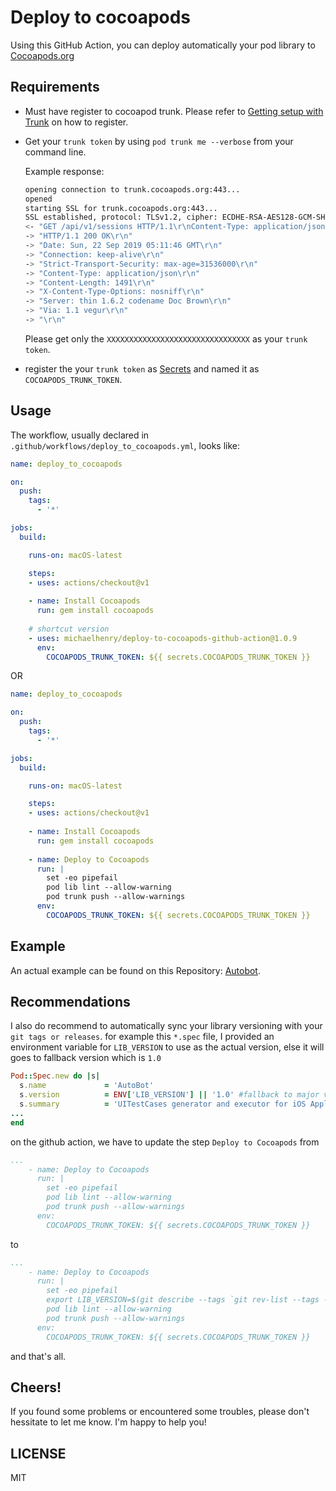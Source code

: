 # Deploy to cocoapods

Using this GitHub Action, you can deploy automatically your pod library to [Cocoapods.org](https://cocoapods.org)

## Requirements

- Must have register to cocoapod trunk. Please refer to [Getting setup with Trunk](https://guides.cocoapods.org/making/getting-setup-with-trunk.html) on how to register.
- Get your `trunk token` by using `pod trunk me --verbose` from your command line.

  Example response:

  ```bash
  opening connection to trunk.cocoapods.org:443...
  opened
  starting SSL for trunk.cocoapods.org:443...
  SSL established, protocol: TLSv1.2, cipher: ECDHE-RSA-AES128-GCM-SHA256
  <- "GET /api/v1/sessions HTTP/1.1\r\nContent-Type: application/json; charset=utf-8\r\nAccept: application/json; charset=utf-8\r\nUser-Agent: CocoaPods/1.7.4\r\nAuthorization: Token XXXXXXXXXXXXXXXXXXXXXXXXXXXXXXXX\r\nAccept-Encoding: gzip;q=1.0,deflate;q=0.6,identity;q=0.3\r\nHost: trunk.cocoapods.org\r\n\r\n"
  -> "HTTP/1.1 200 OK\r\n"
  -> "Date: Sun, 22 Sep 2019 05:11:46 GMT\r\n"
  -> "Connection: keep-alive\r\n"
  -> "Strict-Transport-Security: max-age=31536000\r\n"
  -> "Content-Type: application/json\r\n"
  -> "Content-Length: 1491\r\n"
  -> "X-Content-Type-Options: nosniff\r\n"
  -> "Server: thin 1.6.2 codename Doc Brown\r\n"
  -> "Via: 1.1 vegur\r\n"
  -> "\r\n"
  ```
  Please get only the `XXXXXXXXXXXXXXXXXXXXXXXXXXXXXXXX` as your `trunk token`.

- register the your `trunk token` as [Secrets](https://help.github.com/en/articles/virtual-environments-for-github-actions#creating-and-using-secrets-encrypted-variables) and named it as `COCOAPODS_TRUNK_TOKEN`.

## Usage

The workflow, usually declared in `.github/workflows/deploy_to_cocoapods.yml`, looks like:

```yml
name: deploy_to_cocoapods

on:
  push:
    tags:
      - '*'

jobs:
  build:

    runs-on: macOS-latest

    steps:
    - uses: actions/checkout@v1
    
    - name: Install Cocoapods
      run: gem install cocoapods
    
    # shortcut version
    - uses: michaelhenry/deploy-to-cocoapods-github-action@1.0.9
      env:
        COCOAPODS_TRUNK_TOKEN: ${{ secrets.COCOAPODS_TRUNK_TOKEN }}
```

OR


```yml
name: deploy_to_cocoapods

on:
  push:
    tags:
      - '*'

jobs:
  build:

    runs-on: macOS-latest

    steps:
    - uses: actions/checkout@v1
    
    - name: Install Cocoapods
      run: gem install cocoapods
      
    - name: Deploy to Cocoapods
      run: |
        set -eo pipefail
        pod lib lint --allow-warning
        pod trunk push --allow-warnings
      env:
        COCOAPODS_TRUNK_TOKEN: ${{ secrets.COCOAPODS_TRUNK_TOKEN }}
```

## Example

An actual example can be found on this Repository: [Autobot](https://github.com/michaelhenry/AutoBot/blob/master/.github/workflows/deploy_to_cocoapods.yml).

## Recommendations

I also do recommend to automatically sync your library versioning with your `git tags or releases`. for example this  `*.spec` file, I provided an environment variable for `LIB_VERSION` to use as the actual version, else it will goes to fallback version which is `1.0`

```ruby
Pod::Spec.new do |s|
  s.name             = 'AutoBot'
  s.version          = ENV['LIB_VERSION'] || '1.0' #fallback to major version
  s.summary          = 'UITestCases generator and executor for iOS Application.'
...
end
```

on the github action, we have to update the step `Deploy to Cocoapods` from

```yml
...
    - name: Deploy to Cocoapods
      run: |
        set -eo pipefail
        pod lib lint --allow-warning
        pod trunk push --allow-warnings
      env:
        COCOAPODS_TRUNK_TOKEN: ${{ secrets.COCOAPODS_TRUNK_TOKEN }}
```

to 

```yml
...
    - name: Deploy to Cocoapods
      run: |
        set -eo pipefail
        export LIB_VERSION=$(git describe --tags `git rev-list --tags --max-count=1`)
        pod lib lint --allow-warning
        pod trunk push --allow-warnings
      env:
        COCOAPODS_TRUNK_TOKEN: ${{ secrets.COCOAPODS_TRUNK_TOKEN }}
```

and that's all.


## Cheers!

If you found some problems or encountered some troubles, please don't hessitate to let me know. I'm happy to help you!

## LICENSE

MIT
